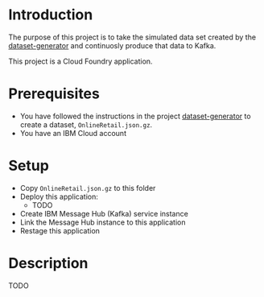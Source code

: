 # Introduction

The purpose of this project is to take the simulated data set created by the [dataset-generator](https://github.com/ibm-cloud-streaming-retail-demo/dataset-generator) and continuosly produce that data to Kafka.

This project is a Cloud Foundry application.

# Prerequisites

- You have followed the instructions in the project [dataset-generator](https://github.com/ibm-cloud-streaming-retail-demo/dataset-generator) to create a dataset, `OnlineRetail.json.gz`.
- You have an IBM Cloud account

# Setup

- Copy `OnlineRetail.json.gz` to this folder
- Deploy this application:
  - TODO
- Create IBM Message Hub (Kafka) service instance
- Link the Message Hub instance to this application
- Restage this application

# Description

TODO

